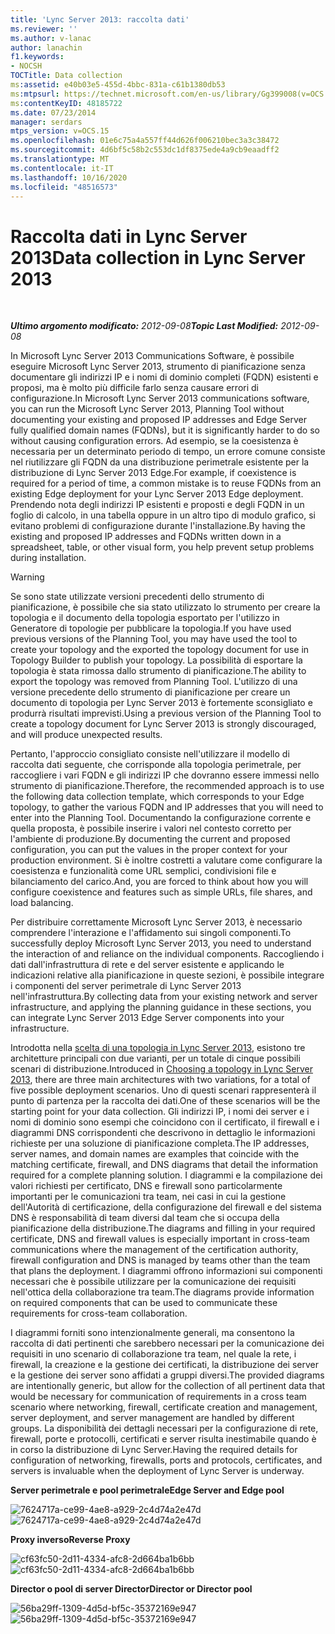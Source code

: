 ```yaml
---
title: 'Lync Server 2013: raccolta dati'
ms.reviewer: ''
ms.author: v-lanac
author: lanachin
f1.keywords:
- NOCSH
TOCTitle: Data collection
ms:assetid: e40b03e5-455d-4bbc-831a-c61b1380db53
ms:mtpsurl: https://technet.microsoft.com/en-us/library/Gg399008(v=OCS.15)
ms:contentKeyID: 48185722
ms.date: 07/23/2014
manager: serdars
mtps_version: v=OCS.15
ms.openlocfilehash: 01e6c75a4a557ff44d626f006210bec3a3c38472
ms.sourcegitcommit: 4d6bf5c58b2c553dc1df8375ede4a9cb9eaadff2
ms.translationtype: MT
ms.contentlocale: it-IT
ms.lasthandoff: 10/16/2020
ms.locfileid: "48516573"
---
```

# <a name="data-collection-in-lync-server-2013"></a><span data-ttu-id="9329b-102">Raccolta dati in Lync Server 2013</span><span class="sxs-lookup"><span data-stu-id="9329b-102">Data collection in Lync Server 2013</span></span>

<div data-xmlns="http://www.w3.org/1999/xhtml">

<div class="topic" data-xmlns="http://www.w3.org/1999/xhtml" data-msxsl="urn:schemas-microsoft-com:xslt" data-cs="https://msdn.microsoft.com/">

<div data-asp="https://msdn2.microsoft.com/asp">



</div>

<div id="mainSection">

<div id="mainBody">

<span> </span>

<span data-ttu-id="9329b-103">_**Ultimo argomento modificato:** 2012-09-08_</span><span class="sxs-lookup"><span data-stu-id="9329b-103">_**Topic Last Modified:** 2012-09-08_</span></span>

<span data-ttu-id="9329b-104">In Microsoft Lync Server 2013 Communications Software, è possibile eseguire Microsoft Lync Server 2013, strumento di pianificazione senza documentare gli indirizzi IP e i nomi di dominio completi (FQDN) esistenti e proposi, ma è molto più difficile farlo senza causare errori di configurazione.</span><span class="sxs-lookup"><span data-stu-id="9329b-104">In Microsoft Lync Server 2013 communications software, you can run the Microsoft Lync Server 2013, Planning Tool without documenting your existing and proposed IP addresses and Edge Server fully qualified domain names (FQDNs), but it is significantly harder to do so without causing configuration errors.</span></span> <span data-ttu-id="9329b-105">Ad esempio, se la coesistenza è necessaria per un determinato periodo di tempo, un errore comune consiste nel riutilizzare gli FQDN da una distribuzione perimetrale esistente per la distribuzione di Lync Server 2013 Edge.</span><span class="sxs-lookup"><span data-stu-id="9329b-105">For example, if coexistence is required for a period of time, a common mistake is to reuse FQDNs from an existing Edge deployment for your Lync Server 2013 Edge deployment.</span></span> <span data-ttu-id="9329b-106">Prendendo nota degli indirizzi IP esistenti e proposti e degli FQDN in un foglio di calcolo, in una tabella oppure in un altro tipo di modulo grafico, si evitano problemi di configurazione durante l'installazione.</span><span class="sxs-lookup"><span data-stu-id="9329b-106">By having the existing and proposed IP addresses and FQDNs written down in a spreadsheet, table, or other visual form, you help prevent setup problems during installation.</span></span>

<div>


> [!WARNING]  
> <span data-ttu-id="9329b-107">Se sono state utilizzate versioni precedenti dello strumento di pianificazione, è possibile che sia stato utilizzato lo strumento per creare la topologia e il documento della topologia esportato per l'utilizzo in Generatore di topologie per pubblicare la topologia.</span><span class="sxs-lookup"><span data-stu-id="9329b-107">If you have used previous versions of the Planning Tool, you may have used the tool to create your topology and the exported the topology document for use in Topology Builder to publish your topology.</span></span> <span data-ttu-id="9329b-108">La possibilità di esportare la topologia è stata rimossa dallo strumento di pianificazione.</span><span class="sxs-lookup"><span data-stu-id="9329b-108">The ability to export the topology was removed from Planning Tool.</span></span> <span data-ttu-id="9329b-109">L'utilizzo di una versione precedente dello strumento di pianificazione per creare un documento di topologia per Lync Server 2013 è fortemente sconsigliato e produrrà risultati imprevisti.</span><span class="sxs-lookup"><span data-stu-id="9329b-109">Using a previous version of the Planning Tool to create a topology document for Lync Server 2013 is strongly discouraged, and will produce unexpected results.</span></span>



</div>

<span data-ttu-id="9329b-110">Pertanto, l'approccio consigliato consiste nell'utilizzare il modello di raccolta dati seguente, che corrisponde alla topologia perimetrale, per raccogliere i vari FQDN e gli indirizzi IP che dovranno essere immessi nello strumento di pianificazione.</span><span class="sxs-lookup"><span data-stu-id="9329b-110">Therefore, the recommended approach is to use the following data collection template, which corresponds to your Edge topology, to gather the various FQDN and IP addresses that you will need to enter into the Planning Tool.</span></span> <span data-ttu-id="9329b-111">Documentando la configurazione corrente e quella proposta, è possibile inserire i valori nel contesto corretto per l'ambiente di produzione.</span><span class="sxs-lookup"><span data-stu-id="9329b-111">By documenting the current and proposed configuration, you can put the values in the proper context for your production environment.</span></span> <span data-ttu-id="9329b-112">Si è inoltre costretti a valutare come configurare la coesistenza e funzionalità come URL semplici, condivisioni file e bilanciamento del carico.</span><span class="sxs-lookup"><span data-stu-id="9329b-112">And, you are forced to think about how you will configure coexistence and features such as simple URLs, file shares, and load balancing.</span></span>

<span data-ttu-id="9329b-113">Per distribuire correttamente Microsoft Lync Server 2013, è necessario comprendere l'interazione e l'affidamento sui singoli componenti.</span><span class="sxs-lookup"><span data-stu-id="9329b-113">To successfully deploy Microsoft Lync Server 2013, you need to understand the interaction of and reliance on the individual components.</span></span> <span data-ttu-id="9329b-114">Raccogliendo i dati dall'infrastruttura di rete e del server esistente e applicando le indicazioni relative alla pianificazione in queste sezioni, è possibile integrare i componenti del server perimetrale di Lync Server 2013 nell'infrastruttura.</span><span class="sxs-lookup"><span data-stu-id="9329b-114">By collecting data from your existing network and server infrastructure, and applying the planning guidance in these sections, you can integrate Lync Server 2013 Edge Server components into your infrastructure.</span></span>

<span data-ttu-id="9329b-115">Introdotta nella [scelta di una topologia in Lync Server 2013](lync-server-2013-choosing-a-topology.md), esistono tre architetture principali con due varianti, per un totale di cinque possibili scenari di distribuzione.</span><span class="sxs-lookup"><span data-stu-id="9329b-115">Introduced in [Choosing a topology in Lync Server 2013](lync-server-2013-choosing-a-topology.md), there are three main architectures with two variations, for a total of five possible deployment scenarios.</span></span> <span data-ttu-id="9329b-116">Uno di questi scenari rappresenterà il punto di partenza per la raccolta dei dati.</span><span class="sxs-lookup"><span data-stu-id="9329b-116">One of these scenarios will be the starting point for your data collection.</span></span> <span data-ttu-id="9329b-117">Gli indirizzi IP, i nomi dei server e i nomi di dominio sono esempi che coincidono con il certificato, il firewall e i diagrammi DNS corrispondenti che descrivono in dettaglio le informazioni richieste per una soluzione di pianificazione completa.</span><span class="sxs-lookup"><span data-stu-id="9329b-117">The IP addresses, server names, and domain names are examples that coincide with the matching certificate, firewall, and DNS diagrams that detail the information required for a complete planning solution.</span></span> <span data-ttu-id="9329b-118">I diagrammi e la compilazione dei valori richiesti per certificato, DNS e firewall sono particolarmente importanti per le comunicazioni tra team, nei casi in cui la gestione dell'Autorità di certificazione, della configurazione del firewall e del sistema DNS è responsabilità di team diversi dal team che si occupa della pianificazione della distribuzione.</span><span class="sxs-lookup"><span data-stu-id="9329b-118">The diagrams and filling in your required certificate, DNS and firewall values is especially important in cross-team communications where the management of the certification authority, firewall configuration and DNS is managed by teams other than the team that plans the deployment.</span></span> <span data-ttu-id="9329b-119">I diagrammi offrono informazioni sui componenti necessari che è possibile utilizzare per la comunicazione dei requisiti nell'ottica della collaborazione tra team.</span><span class="sxs-lookup"><span data-stu-id="9329b-119">The diagrams provide information on required components that can be used to communicate these requirements for cross-team collaboration.</span></span>

<span data-ttu-id="9329b-120">I diagrammi forniti sono intenzionalmente generali, ma consentono la raccolta di dati pertinenti che sarebbero necessari per la comunicazione dei requisiti in uno scenario di collaborazione tra team, nel quale la rete, i firewall, la creazione e la gestione dei certificati, la distribuzione dei server e la gestione dei server sono affidati a gruppi diversi.</span><span class="sxs-lookup"><span data-stu-id="9329b-120">The provided diagrams are intentionally generic, but allow for the collection of all pertinent data that would be necessary for communication of requirements in a cross team scenario where networking, firewall, certificate creation and management, server deployment, and server management are handled by different groups.</span></span> <span data-ttu-id="9329b-121">La disponibilità dei dettagli necessari per la configurazione di rete, firewall, porte e protocolli, certificati e server risulta inestimabile quando è in corso la distribuzione di Lync Server.</span><span class="sxs-lookup"><span data-stu-id="9329b-121">Having the required details for configuration of networking, firewalls, ports and protocols, certificates, and servers is invaluable when the deployment of Lync Server is underway.</span></span>

<span data-ttu-id="9329b-122">**Server perimetrale e pool perimetrale**</span><span class="sxs-lookup"><span data-stu-id="9329b-122">**Edge Server and Edge pool**</span></span>

<span data-ttu-id="9329b-123">![7624717a-ce99-4ae8-a929-2c4d74a2e47d](images/Gg399008.7624717a-ce99-4ae8-a929-2c4d74a2e47d(OCS.15).jpg "7624717a-ce99-4ae8-a929-2c4d74a2e47d")</span><span class="sxs-lookup"><span data-stu-id="9329b-123">![7624717a-ce99-4ae8-a929-2c4d74a2e47d](images/Gg399008.7624717a-ce99-4ae8-a929-2c4d74a2e47d(OCS.15).jpg "7624717a-ce99-4ae8-a929-2c4d74a2e47d")</span></span>

<span data-ttu-id="9329b-124">**Proxy inverso**</span><span class="sxs-lookup"><span data-stu-id="9329b-124">**Reverse Proxy**</span></span>

<span data-ttu-id="9329b-125">![cf63fc50-2d11-4334-afc8-2d664ba1b6bb](images/Gg399008.cf63fc50-2d11-4334-afc8-2d664ba1b6bb(OCS.15).jpg "cf63fc50-2d11-4334-afc8-2d664ba1b6bb")</span><span class="sxs-lookup"><span data-stu-id="9329b-125">![cf63fc50-2d11-4334-afc8-2d664ba1b6bb](images/Gg399008.cf63fc50-2d11-4334-afc8-2d664ba1b6bb(OCS.15).jpg "cf63fc50-2d11-4334-afc8-2d664ba1b6bb")</span></span>

<span data-ttu-id="9329b-126">**Director o pool di server Director**</span><span class="sxs-lookup"><span data-stu-id="9329b-126">**Director or Director pool**</span></span>

<span data-ttu-id="9329b-127">![56ba29ff-1309-4d5d-bf5c-35372169e947](images/Gg399008.56ba29ff-1309-4d5d-bf5c-35372169e947(OCS.15).jpg "56ba29ff-1309-4d5d-bf5c-35372169e947")</span><span class="sxs-lookup"><span data-stu-id="9329b-127">![56ba29ff-1309-4d5d-bf5c-35372169e947](images/Gg399008.56ba29ff-1309-4d5d-bf5c-35372169e947(OCS.15).jpg "56ba29ff-1309-4d5d-bf5c-35372169e947")</span></span>

</div>

<span> </span>

</div>

</div>

</div>

